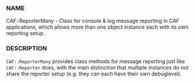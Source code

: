 
### NAME

CAF::ReporterMany - Class for console & log message reporting in CAF applications,
which allows more than one object instance each with its own reporting setup.

### DESCRIPTION

`CAF::ReporterMany` provides class methods for message reporting
just like `CAF::Reporter` does, with the main distinction that
multiple instances do not share the reporter setup
(e.g. they can each have their own debuglevel).

